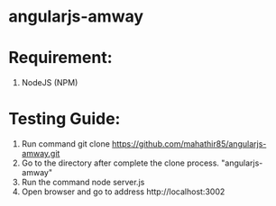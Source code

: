 angularjs-amway
===============

Requirement:
============
1) NodeJS (NPM)

Testing Guide:
=============
1) Run command git clone https://github.com/mahathir85/angularjs-amway.git
2) Go to the directory after complete the clone process. "angularjs-amway"
3) Run the command node server.js
4) Open browser and go to address http://localhost:3002
